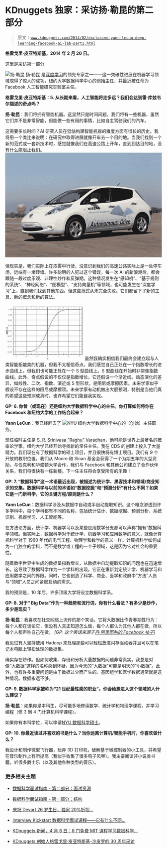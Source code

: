 # KDnuggets 独家：采访扬·勒昆的第二部分

> 原文：[`www.kdnuggets.com/2014/02/exclusive-yann-lecun-deep-learning-facebook-ai-lab-part2.html`](https://www.kdnuggets.com/2014/02/exclusive-yann-lecun-deep-learning-facebook-ai-lab-part2.html)

**格雷戈里·皮亚特斯基，2014 年 2 月 20 日。**

这里是采访第一部分

![扬·勒昆 **扬·勒昆**](http://yann.lecun.com/) 是[深度学习](http://deeplearning.net/)的领先专家之一——这一突破性进展在机器学习领域取得了惊人的成功，纽约大学数据科学中心的创始主任，并最近被任命为 Facebook 人工智能研究实验室主任。

**格雷戈里·皮亚特斯基：5. 从长期来看，人工智能将走多远？我们会达到雷·库兹韦尔描述的奇点吗？**

**扬·勒昆**：我们将拥有智能机器。这显然只是时间问题。我们将有一些机器，虽然它们并不是非常智能，但能做一些有用的事情，比如自主驾驶我们的汽车。

这需要多长时间？AI 研究人员在低估构建智能机器的难度方面有很长的历史。我将用一个类比来说明：在研究中取得进展就像开车去一个目的地。当我们找到一个新的范式或一套新技术时，感觉就像我们在高速公路上开车，直到到达目的地，没有什么能阻止我们。 ![自驾车](img/731890c72cb3cc801426748a40a0604c.png)

但现实是，我们实际上在浓雾中行驶，没意识到我们的高速公路实际上是一处停车场，远端有一堵砖墙。许多聪明的人犯过这个错误，每一次 AI 的新浪潮后，都会跟随一段过度乐观、非理性炒作和反弹期。这种情况发生在“感知机”、“基于规则的系统”、“神经网络”、“图模型”、“支持向量机”等领域，也可能发生在“深度学习”上，直到我们找到其他东西。但这些范式从未完全失败。它们都留下了新的工具、新的概念和新的算法。

![Sigmoid Curve](img/f3e117f2e2e78592d9c369d51c80c8f7.png)虽然我确实相信我们最终会建立起与人类智能相媲美的机器，但我不太相信奇点。我们感觉自己正处在一个指数增长的进步曲线上。但我们也可能正处在一个 S 型曲线上。S 型曲线在开始时非常像指数曲线。此外，奇点假设的不仅仅是指数增长，它还假设一个渐近线。动态演化的差异，如线性、二次、指数、渐近或 S 型形状，是阻尼或摩擦因素。未来学家似乎假设不存在这样的阻尼或摩擦项。未来学家有动机做出大胆预测，特别是当他们真的希望这些预测成真时，也许希望它们能自我实现。

**GP: 6\. 你曾（或现在）还是纽约大学数据科学中心的主任。你打算如何将你在 Facebook 和纽约大学的工作结合起来？**

**Yann LeCun**：我已经辞去了 ![NYU 纽约大学数据科学中心](http://cds.nyu.edu/)的（创始）主任职务。

现任临时主任是 [S. R. Srinivasa "Raghu" Varadhan](https://en.wikipedia.org/wiki/S._R._Srinivasa_Varadhan)，他可能是世界上最著名的概率论学家。纽约大学已经开始寻找新的常任主任。我在 CDS 的创建上投入了大量精力。我们现在有了数据科学的硕士项目，并且很快将有博士项目。我们有 9 个开放的教职位置，我们从 Moore 和 Sloan 基金会获得了一个为期五年的大型资助，与伯克利和华盛顿大学合作，我们与 Facebook 和其他公司建立了合作伙伴关系，我们将很快有一栋新楼。下一任主任将会享受所有的乐趣！

**GP: 7\. “数据科学”这一术语最近出现，被描述为统计学、黑客技术和领域/商业知识的交集。数据科学与以前的术语如“数据挖掘”和“预测分析”有什么不同？如果它是一门新科学，它的关键方程/原则是什么？**

**Yann LeCun**：数据科学涉及从数据中自动或半自动提取知识。这个概念渗透到许多学科中，每个学科都有不同的名称，包括统计估计、数据挖掘、预测分析、系统识别、机器学习、人工智能等。

在方法论方面，统计学、机器学习以及某些应用数学分支都可以声称“拥有”数据科学领域。但实际上，数据科学对于统计学、机器学习和应用数学的意义，就像计算机科学对于 1960 年代的电气工程、物理学和数学的意义一样。计算机科学如何成为一门独立的学科，而不是数学或工程的一个子领域，这是因为它对社会的重要性。

随着数字世界中生成的数据呈指数增长，从数据中自动提取知识的问题也在迅速增长。这导致了数据科学作为一个学科的出现。它正在重新划定统计学、机器学习和应用数学之间的界限。同时，它也创造了科学、商业、医学和政府中“方法”人员与“领域”人员之间紧密互动的需求。

我的预测是，10 年后，许多顶级大学将设立数据科学系。

**GP: 8\. 对于“ Big Data”作为一种趋势和流行词，你有什么看法？有多少是炒作，多少是现实？**

**扬·勒昆**：我喜欢在社交网络上流传的那个笑话，它将大数据比作青春期性行为：每个人都在谈论它，但没有人真正知道怎么做，每个人都认为其他人都在做，所以每个人都声称自己在做。 *[GP: 这个笑话来源于[丹·阿里耶利的 Facebook 帖子](https://www.facebook.com/dan.ariely/posts/904383595868)]*

我见过有人坚持使用 Hadoop 来处理那些可以轻松放进闪存驱动器并且可以在笔记本电脑上轻松处理的数据集。

确实存在炒作。但如何收集、存储和分析大量数据的问题非常真实。我总是对像“大数据”这样的名称感到怀疑，因为今天的“大数据”可能是明天的“小数据”。此外，也有许多重要问题是由于数据过少而产生的。基因组学和医学数据通常就是这种情况。数据永远不够。

**GP: 9. 数据科学家被称为“21 世纪最性感的职业”。你会给想进入这个领域的人什么建议？**

**扬·勒昆**：如果你是本科生，尽可能多地修读数学、统计学和物理学课程，并学习编程（修 3 到 4 门计算机科学课程）。

如果你有本科学位，可以申请[NYU 数据科学硕士](http://cds.nyu.edu/academics/ms-in-data-science/curriculum/)。

**GP: 10. 你最近读过并喜欢的书是什么？当你远离计算机/智能手机时，你喜欢做什么？**

我设计和制作微型飞行器，玩弄 3D 打印机，破解基于微控制器的小工具，并希望在音乐制作上有所提高（我似乎收集了很多电子风琴）。我主要阅读非小说类书籍，听很多爵士乐（以及其他各种类型的音乐）。

### 更多相关主题

+   [数据科学面试指南 - 第二部分：面试资源](https://www.kdnuggets.com/2022/04/data-science-interview-guide-part-2-interview-resources.html)

+   [数据科学面试指南 - 第一部分：结构](https://www.kdnuggets.com/2022/04/data-science-interview-guide-part-1-structure.html)

+   [庆祝 Devart 26 岁生日，独家 20%折扣…](https://www.kdnuggets.com/2023/08/devart-celebrating-26th-birthday-exclusive-discount-data-connectivity-tools.html)

+   [Interview Kickstart 数据科学面试课程——它有什么不同…](https://www.kdnuggets.com/2022/10/interview-kickstart-data-science-interview-course-makes-different.html)

+   [KDnuggets 新闻，4 月 6 日：8 门免费 MIT 课程学习数据科学…](https://www.kdnuggets.com/2022/n14.html)

+   [KDnuggets 创始人格雷戈里·皮亚特斯基-沙皮罗的 30 周年采访](https://www.kdnuggets.com/30th-anniversary-interview-with-founder-gregory-piatetsky-shapiro)

